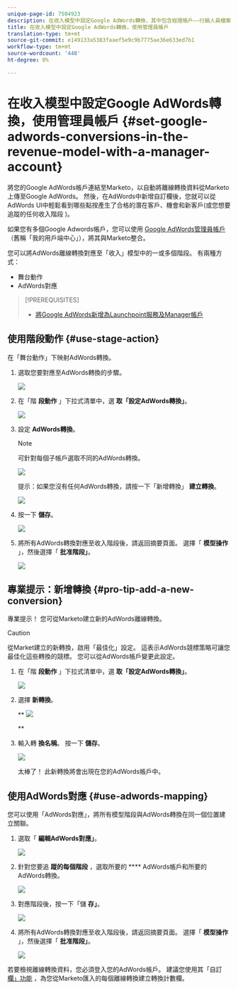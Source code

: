 ```yaml
---
unique-page-id: 7504923
description: 在收入模型中設定Google AdWords轉換，其中包含經理帳戶——行銷人員檔案——產品檔案
title: 在收入模型中設定Google AdWords轉換，使用管理員帳戶
translation-type: tm+mt
source-git-commit: e149133a5383faaef5e9c9b7775ae36e633ed7b1
workflow-type: tm+mt
source-wordcount: '448'
ht-degree: 0%

---
```



# 在收入模型中設定Google AdWords轉換，使用管理員帳戶 {#set-google-adwords-conversions-in-the-revenue-model-with-a-manager-account}

將您的Google AdWords帳戶連結至Marketo，以自動將離線轉換資料從Marketo上傳至Google AdWords。 然後，在AdWords中新增自訂欄後，您就可以從AdWords UI中輕鬆看到哪些點按產生了合格的潛在客戶、機會和新客戶(或您想要追蹤的任何收入階段 [](https://support.google.com/adwords/answer/3073556) )。

如果您有多個Google Adwords帳戶，您可以使用 [Google AdWords管理員帳戶](https://www.google.com/adwords/manager-accounts/) （舊稱「我的用戶端中心」），將其與Marketo整合。

您可以將AdWords離線轉換對應至「收入」模型中的一或多個階段。 有兩種方式：

* 舞台動作
* AdWords對應

>[!PREREQUISITES]
>
>* [將Google AdWords新增為Launchpoint服務及Manager帳戶](../../../../product-docs/administration/additional-integrations/add-google-adwords-as-a-launchpoint-service-with-a-manager-account.md)

>



## 使用階段動作 {#use-stage-action}

在「舞台動作」下映射AdWords轉換。

1. 選取您要對應至AdWords轉換的步驟。

   ![](assets/image2015-2-26-16-3a40-3a2.png)

1. 在「階 **段動作** 」下拉式清單中，選 **取「設定AdWords轉換」**。

   ![](assets/image2015-2-26-16-3a52-3a24.png)

1. 設定 **AdWords轉換**。

   >[!NOTE]
   >
   >可針對每個子帳戶選取不同的AdWords轉換。

   ![](assets/image2015-3-27-17-3a16-3a37.png)

   提示：如果您沒有任何AdWords轉換，請按一下「新增轉換」 **建立轉換**。

   ![](assets/image2015-3-27-17-3a18-3a58.png)

1. 按一下 **儲存**。

   ![](assets/image2015-3-27-17-3a21-3a15.png)

1. 將所有AdWords轉換對應至收入階段後，請返回摘要頁面。 選擇「 **模型操作** 」，然後選擇「 **批准階段」**。

   ![](assets/image2015-2-27-12-3a20-3a20.png)

## 專業提示：新增轉換 {#pro-tip-add-a-new-conversion}

專業提示！ 您可從Marketo建立新的AdWords離線轉換。

>[!CAUTION]
>
>從Market建立的新轉換，啟用「最佳化」設定。 這表示AdWords競標策略可讓您最佳化這些轉換的競標。 您可以從AdWords帳戶變更此設定。

1. 在「階 **段動作** 」下拉式清單中，選 **取「設定AdWords轉換」**。

   ![](assets/image2015-2-26-16-3a52-3a24.png)

1. 選擇 **新轉換**。

   ** ![](assets/image2015-3-27-17-3a23-3a13.png)

   **

1. 輸入轉 **換名稱**。 按一下 **儲存**。

   ![](assets/image2015-3-27-17-3a24-3a49.png)

   太棒了！ 此新轉換將會出現在您的AdWords帳戶中。

## 使用AdWords對應 {#use-adwords-mapping}

您可以使用「AdWords對應」，將所有模型階段與AdWords轉換在同一個位置建立關聯。

1. 選取「 **編輯AdWords對應」**。

   ![](assets/image2015-2-26-17-3a3-3a29.png)

1. 針對您要追 **蹤的每個階段** ，選取所要的 **** AdWords帳戶和所要的AdWords轉換。

   ![](assets/image2015-3-27-17-3a30-3a15.png)

1. 對應階段後，按一下「儲 **存」**。

   ![](assets/image2015-3-27-17-3a30-3a48.png)

1. 將所有AdWords轉換對應至收入階段後，請返回摘要頁面。 選擇「 **模型操作** 」，然後選擇「 **批准階段」**。

   ![](assets/image2015-2-27-12-3a20-3a20.png)

若要檢視離線轉換資料，您必須登入您的AdWords帳戶。 建議您使用其「自訂 [欄」功能](https://support.google.com/adwords/answer/3073556) ，為您從Marketo匯入的每個離線轉換建立轉換計數欄。
